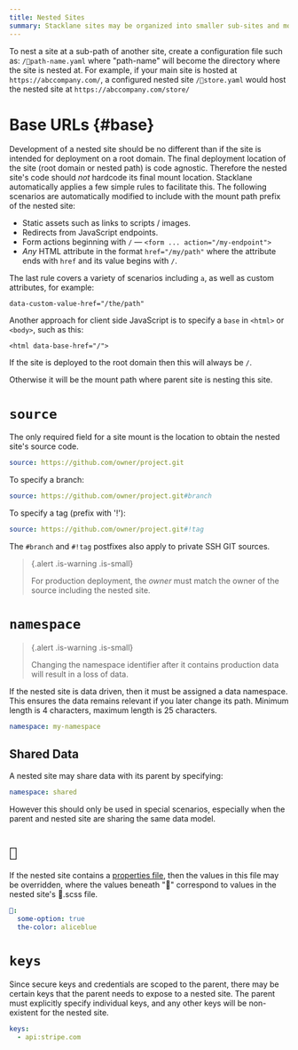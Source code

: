 ```yaml
---
title: Nested Sites
summary: Stacklane sites may be organized into smaller sub-sites and mounted at a path.
---
```


To nest a site at a sub-path of another site, create a configuration file such as:
`/🔌path-name.yaml` where "path-name" will become the directory
where the site is nested at.
For example, if your main site is hosted at `https://abccompany.com/`,
a configured nested site `/🔌store.yaml` would host the
nested site at `https://abccompany.com/store/`

# Base URLs {#base}

Development of a nested site should be no different than if the site is intended for deployment on a root domain.
The final deployment location of the site (root domain or nested path) is code agnostic.
Therefore the nested site's code should *not* hardcode its final mount location.
Stacklane automatically applies a few simple rules to facilitate this.
The following scenarios are automatically modified to include with the mount path prefix of the nested site:

- Static assets such as links to scripts / images.
- Redirects from JavaScript endpoints.
- Form actions beginning with `/` &mdash; `<form ... action="/my-endpoint">` 
- *Any* HTML attribute in the format `href="/my/path"` where the attribute ends with `href` and its value begins with `/`.

The last rule covers a variety of scenarios including `a`, as well as custom attributes, for example:

`data-custom-value-href="/the/path"`

Another approach for client side JavaScript is to specify a `base` in `<html>` or `<body>`, such as this:

`<html data-base-href="/">`

If the site is deployed to the root domain then this will always be `/`.

Otherwise it will be the mount path where parent site is nesting this site.

# `source`

The only required field for a site mount is the location to obtain the nested site's source code.

```yaml
source: https://github.com/owner/project.git
```

To specify a branch:

```yaml
source: https://github.com/owner/project.git#branch
```

To specify a tag (prefix with '!'):

```yaml
source: https://github.com/owner/project.git#!tag
```

The `#branch` and `#!tag` postfixes also apply to private SSH GIT sources.

> {.alert .is-warning .is-small}
>
> For production deployment, the _owner_ must match the owner of the source including the nested site.

# `namespace`

> {.alert .is-warning .is-small}
>
> Changing the namespace identifier after it contains production data will result in a loss of data.

If the nested site is data driven, then it must be assigned a data namespace.
This ensures the data remains relevant if you later change its path.
Minimum length is 4 characters, maximum length is 25 characters.

```yaml
namespace: my-namespace
```

## Shared Data

A nested site may share data with its parent by specifying:

```yaml
namespace: shared
```

However this should only be used in special scenarios, especially when the parent and nested
site are sharing the same data model.

# `🎨`

If the nested site contains a [properties file](/🗄/Article/settings/properties.md),
then the values in this file may be overridden, where
the values beneath "🎨" correspond to values in the nested site's 🎨.scss file.

```yaml
🎨:
  some-option: true
  the-color: aliceblue
```

# `keys`

Since secure keys and credentials are scoped to the parent, there may be certain keys
that the parent needs to expose to a nested site.
The parent must explicitly specify individual keys,
and any other keys will be non-existent for the nested site.

```yaml
keys:
  - api:stripe.com
```

